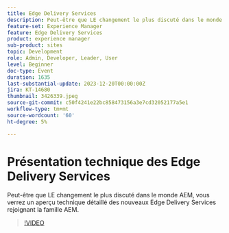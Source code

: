 ```yaml
---
title: Edge Delivery Services
description: Peut-être que LE changement le plus discuté dans le monde AEM, vous verrez un aperçu technique détaillé des nouveaux Edge Delivery Services rejoignant la famille AEM.
feature-set: Experience Manager
feature: Edge Delivery Services
product: experience manager
sub-product: sites
topic: Development
role: Admin, Developer, Leader, User
level: Beginner
doc-type: Event
duration: 1635
last-substantial-update: 2023-12-20T00:00:00Z
jira: KT-14680
thumbnail: 3426339.jpeg
source-git-commit: c50f4241e22bc858473156a3e7cd32052177a5e1
workflow-type: tm+mt
source-wordcount: '60'
ht-degree: 5%

---
```



# Présentation technique des Edge Delivery Services

Peut-être que LE changement le plus discuté dans le monde AEM, vous verrez un aperçu technique détaillé des nouveaux Edge Delivery Services rejoignant la famille AEM.

>[!VIDEO](https://video.tv.adobe.com/v/3426339/?learn=on)
